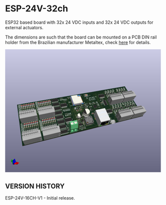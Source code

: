 # ESP-24V-32ch
ESP32 based board with 32x 24 VDC inputs and 32x 24 VDC outputs for external actuators.

The dimensions are such that the board can be mounted on a PCB DIN rail holder from the Brazilian manufacturer Metaltex, check [here](https://www.metaltex.com.br/produtos/componentes/suportes/sp7-suporte-para-montagem-de-placa-de-circuito-impresso-em-trilho-din) for details.

![alt text](https://github.com/thermseekr/esp-24v-32ch/blob/main/V1/esp-24v-32ch-v1.png "ESP-24V-32CH")

## VERSION HISTORY

ESP-24V-16CH-V1 - Initial release.
